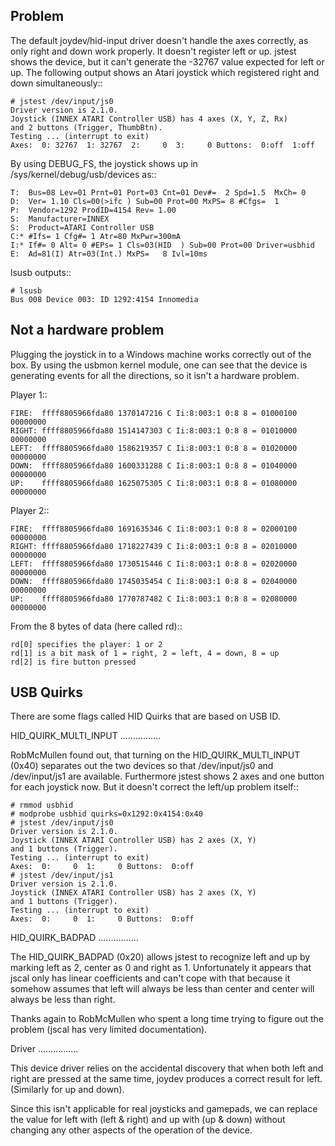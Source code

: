 Problem
----------------------

The default joydev/hid-input driver doesn't handle the axes correctly, as only right
and down work properly. It doesn't register left or up. jstest shows the device, but 
it can't generate the -32767 value expected for left or up. The following output
shows an Atari joystick which registered right and down simultaneously::

    # jstest /dev/input/js0 
    Driver version is 2.1.0.
    Joystick (INNEX ATARI Controller USB) has 4 axes (X, Y, Z, Rx)
    and 2 buttons (Trigger, ThumbBtn).
    Testing ... (interrupt to exit)
    Axes:  0: 32767  1: 32767  2:     0  3:     0 Buttons:  0:off  1:off 

By using DEBUG_FS, the joystick shows up in /sys/kernel/debug/usb/devices as::

    T:  Bus=08 Lev=01 Prnt=01 Port=03 Cnt=01 Dev#=  2 Spd=1.5  MxCh= 0
    D:  Ver= 1.10 Cls=00(>ifc ) Sub=00 Prot=00 MxPS= 8 #Cfgs=  1
    P:  Vendor=1292 ProdID=4154 Rev= 1.00
    S:  Manufacturer=INNEX
    S:  Product=ATARI Controller USB
    C:* #Ifs= 1 Cfg#= 1 Atr=80 MxPwr=300mA
    I:* If#= 0 Alt= 0 #EPs= 1 Cls=03(HID  ) Sub=00 Prot=00 Driver=usbhid
    E:  Ad=81(I) Atr=03(Int.) MxPS=   8 Ivl=10ms

lsusb outputs::

    # lsusb
    Bus 008 Device 003: ID 1292:4154 Innomedia 

Not a hardware problem
----------------------

Plugging the joystick in to a Windows machine works correctly out of the box. By 
using the usbmon kernel module, one can see that the device is generating events 
for all the directions, so it isn't a hardware problem.

Player 1::

    FIRE:  ffff8805966fda80 1370147216 C Ii:8:003:1 0:8 8 = 01000100 00000000
    RIGHT: ffff8805966fda80 1514147303 C Ii:8:003:1 0:8 8 = 01010000 00000000
    LEFT:  ffff8805966fda80 1586219357 C Ii:8:003:1 0:8 8 = 01020000 00000000
    DOWN:  ffff8805966fda80 1600331288 C Ii:8:003:1 0:8 8 = 01040000 00000000
    UP:    ffff8805966fda80 1625075305 C Ii:8:003:1 0:8 8 = 01080000 00000000

Player 2::

    FIRE:  ffff8805966fda80 1691635346 C Ii:8:003:1 0:8 8 = 02000100 00000000
    RIGHT: ffff8805966fda80 1718227439 C Ii:8:003:1 0:8 8 = 02010000 00000000
    LEFT:  ffff8805966fda80 1730515446 C Ii:8:003:1 0:8 8 = 02020000 00000000
    DOWN:  ffff8805966fda80 1745035454 C Ii:8:003:1 0:8 8 = 02040000 00000000
    UP:    ffff8805966fda80 1770787482 C Ii:8:003:1 0:8 8 = 02080000 00000000

From the 8 bytes of data (here called rd)::

    rd[0] specifies the player: 1 or 2
    rd[1] is a bit mask of 1 = right, 2 = left, 4 = down, 8 = up
    rd[2] is fire button pressed

USB Quirks
----------

There are some flags called HID Quirks that are based on USB ID.

HID_QUIRK_MULTI_INPUT
................

RobMcMullen found out, that turning on the HID_QUIRK_MULTI_INPUT (0x40) separates out 
the two devices so that /dev/input/js0 and /dev/input/js1 are available. Furthermore 
jstest shows 2 axes and one button for each joystick now. But it doesn't correct the 
left/up problem itself::

    # rmmod usbhid
    # modprobe usbhid quirks=0x1292:0x4154:0x40
    # jstest /dev/input/js0 
    Driver version is 2.1.0.
    Joystick (INNEX ATARI Controller USB) has 2 axes (X, Y)
    and 1 buttons (Trigger).
    Testing ... (interrupt to exit)
    Axes:  0:     0  1:     0 Buttons:  0:off
    # jstest /dev/input/js1 
    Driver version is 2.1.0.
    Joystick (INNEX ATARI Controller USB) has 2 axes (X, Y)
    and 1 buttons (Trigger).
    Testing ... (interrupt to exit)
    Axes:  0:     0  1:     0 Buttons:  0:off

HID_QUIRK_BADPAD
................

The HID_QUIRK_BADPAD (0x20) allows jstest to recognize left and up by marking left
as 2, center as 0 and right as 1. Unfortunately it appears that jscal only has
linear coefficients and can't cope with that because it somehow assumes that left will 
always be less than center and center will always be less than right.

Thanks again to RobMcMullen who spent a long time trying to figure out the problem
(jscal has very limited documentation).


Driver
................

This device driver relies on the accidental discovery that when both left and
right are pressed at the same time, joydev produces a correct result for left.
(Similarly for up and down).

Since this isn't applicable for real joysticks and gamepads, we can replace the 
value for left with (left & right) and up with (up & down) without changing any 
other aspects of the operation of the device.
